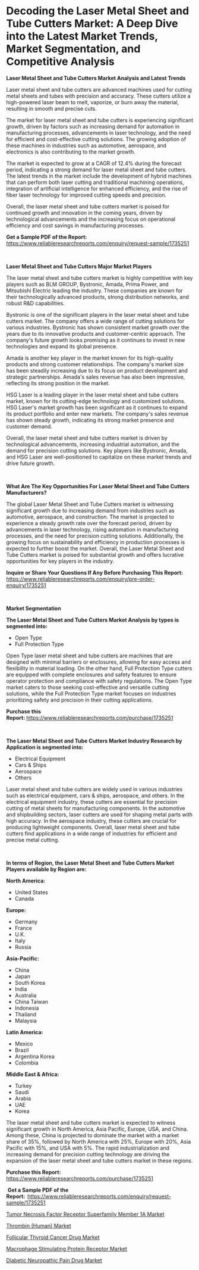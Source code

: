 <p><h1>Decoding the Laser Metal Sheet and Tube Cutters Market: A Deep Dive into the Latest Market Trends, Market Segmentation, and Competitive Analysis</h1></p><p><strong>Laser Metal Sheet and Tube Cutters Market Analysis and Latest Trends</strong></p>
<p><p>Laser metal sheet and tube cutters are advanced machines used for cutting metal sheets and tubes with precision and accuracy. These cutters utilize a high-powered laser beam to melt, vaporize, or burn away the material, resulting in smooth and precise cuts.</p><p>The market for laser metal sheet and tube cutters is experiencing significant growth, driven by factors such as increasing demand for automation in manufacturing processes, advancements in laser technology, and the need for efficient and cost-effective cutting solutions. The growing adoption of these machines in industries such as automotive, aerospace, and electronics is also contributing to the market growth.</p><p>The market is expected to grow at a CAGR of 12.4% during the forecast period, indicating a strong demand for laser metal sheet and tube cutters. The latest trends in the market include the development of hybrid machines that can perform both laser cutting and traditional machining operations, integration of artificial intelligence for enhanced efficiency, and the rise of fiber laser technology for improved cutting speeds and precision.</p><p>Overall, the laser metal sheet and tube cutters market is poised for continued growth and innovation in the coming years, driven by technological advancements and the increasing focus on operational efficiency and cost savings in manufacturing processes.</p></p>
<p><strong>Get a Sample PDF of the Report:&nbsp;</strong> <a href="https://www.reliableresearchreports.com/enquiry/request-sample/1735251">https://www.reliableresearchreports.com/enquiry/request-sample/1735251</a></p>
<p>&nbsp;</p>
<p><strong>Laser Metal Sheet and Tube Cutters Major Market Players</strong></p>
<p><p>The laser metal sheet and tube cutters market is highly competitive with key players such as BLM GROUP, Bystronic, Amada, Prima Power, and Mitsubishi Electric leading the industry. These companies are known for their technologically advanced products, strong distribution networks, and robust R&D capabilities.</p><p>Bystronic is one of the significant players in the laser metal sheet and tube cutters market. The company offers a wide range of cutting solutions for various industries. Bystronic has shown consistent market growth over the years due to its innovative products and customer-centric approach. The company's future growth looks promising as it continues to invest in new technologies and expand its global presence.</p><p>Amada is another key player in the market known for its high-quality products and strong customer relationships. The company's market size has been steadily increasing due to its focus on product development and strategic partnerships. Amada's sales revenue has also been impressive, reflecting its strong position in the market.</p><p>HSG Laser is a leading player in the laser metal sheet and tube cutters market, known for its cutting-edge technology and customized solutions. HSG Laser's market growth has been significant as it continues to expand its product portfolio and enter new markets. The company's sales revenue has shown steady growth, indicating its strong market presence and customer demand.</p><p>Overall, the laser metal sheet and tube cutters market is driven by technological advancements, increasing industrial automation, and the demand for precision cutting solutions. Key players like Bystronic, Amada, and HSG Laser are well-positioned to capitalize on these market trends and drive future growth.</p></p>
<p>&nbsp;</p>
<p><strong>What Are The Key Opportunities For Laser Metal Sheet and Tube Cutters Manufacturers?</strong></p>
<p><p>The global Laser Metal Sheet and Tube Cutters market is witnessing significant growth due to increasing demand from industries such as automotive, aerospace, and construction. The market is projected to experience a steady growth rate over the forecast period, driven by advancements in laser technology, rising automation in manufacturing processes, and the need for precision cutting solutions. Additionally, the growing focus on sustainability and efficiency in production processes is expected to further boost the market. Overall, the Laser Metal Sheet and Tube Cutters market is poised for substantial growth and offers lucrative opportunities for key players in the industry.</p></p>
<p><strong>Inquire or Share Your Questions If Any Before Purchasing This Report:</strong> <a href="https://www.reliableresearchreports.com/enquiry/pre-order-enquiry/1735251">https://www.reliableresearchreports.com/enquiry/pre-order-enquiry/1735251</a></p>
<p>&nbsp;</p>
<p><strong>Market Segmentation</strong></p>
<p><strong>The Laser Metal Sheet and Tube Cutters Market Analysis by types is segmented into:</strong></p>
<p><ul><li>Open Type</li><li>Full Protection Type</li></ul></p>
<p><p>Open Type laser metal sheet and tube cutters are machines that are designed with minimal barriers or enclosures, allowing for easy access and flexibility in material loading. On the other hand, Full Protection Type cutters are equipped with complete enclosures and safety features to ensure operator protection and compliance with safety regulations. The Open Type market caters to those seeking cost-effective and versatile cutting solutions, while the Full Protection Type market focuses on industries prioritizing safety and precision in their cutting applications.</p></p>
<p><strong>Purchase this Report:&nbsp;</strong><a href="https://www.reliableresearchreports.com/purchase/1735251">https://www.reliableresearchreports.com/purchase/1735251</a></p>
<p>&nbsp;</p>
<p><strong>The Laser Metal Sheet and Tube Cutters Market Industry Research by Application is segmented into:</strong></p>
<p><ul><li>Electrical Equipment</li><li>Cars & Ships</li><li>Aerospace</li><li>Others</li></ul></p>
<p><p>Laser metal sheet and tube cutters are widely used in various industries such as electrical equipment, cars & ships, aerospace, and others. In the electrical equipment industry, these cutters are essential for precision cutting of metal sheets for manufacturing components. In the automotive and shipbuilding sectors, laser cutters are used for shaping metal parts with high accuracy. In the aerospace industry, these cutters are crucial for producing lightweight components. Overall, laser metal sheet and tube cutters find applications in a wide range of industries for efficient and precise metal cutting.</p></p>
<p>&nbsp;</p>
<p><strong>In terms of Region, the Laser Metal Sheet and Tube Cutters Market Players available by Region are:</strong></p>
<p>
    <p> <strong> North America: </strong>
        <ul>
            <li>United States</li>
            <li>Canada</li>
        </ul>
        </p> 
    <p> <strong> Europe: </strong>
        <ul>
            <li>Germany</li>
            <li>France</li>
            <li>U.K.</li>
            <li>Italy</li>
            <li>Russia</li>
        </ul>
        </p> 
    <p> <strong> Asia-Pacific: </strong>
        <ul>
            <li>China</li>
            <li>Japan</li>
            <li>South Korea</li>
            <li>India</li>
            <li>Australia</li>
            <li>China Taiwan</li>
            <li>Indonesia</li>
            <li>Thailand</li>
            <li>Malaysia</li>
        </ul>
        </p> 
    <p> <strong> Latin America: </strong>
        <ul>
            <li>Mexico</li>
            <li>Brazil</li>
            <li>Argentina Korea</li>
            <li>Colombia</li>
        </ul>
        </p> 
    <p> <strong> Middle East & Africa: </strong>
        <ul>
            <li>Turkey</li>
            <li>Saudi</li>
            <li>Arabia</li>
            <li>UAE</li>
            <li>Korea</li>
        </ul>
    </p>
    </p>
<p><p>The laser metal sheet and tube cutters market is expected to witness significant growth in North America, Asia Pacific, Europe, USA, and China. Among these, China is projected to dominate the market with a market share of 35%, followed by North America with 25%, Europe with 20%, Asia Pacific with 15%, and USA with 5%. The rapid industrialization and increasing demand for precision cutting technology are driving the expansion of the laser metal sheet and tube cutters market in these regions.</p></p>
<p><strong>Purchase this Report: </strong><a href="https://www.reliableresearchreports.com/purchase/1735251">https://www.reliableresearchreports.com/purchase/1735251</a></p>
<p>&nbsp;<strong>Get a Sample PDF of the Report:&nbsp;&nbsp;</strong><a href="https://www.reliableresearchreports.com/enquiry/request-sample/1735251">https://www.reliableresearchreports.com/enquiry/request-sample/1735251</a></p>
<p><strong></strong></p>
<p><p><a href="https://medium.com/@loretashyti01/analyzing-tumor-necrosis-factor-receptor-superfamily-member-1a-market-global-industry-perspective-2be7d3710b2f">Tumor Necrosis Factor Receptor Superfamily Member 1A Market</a></p><p><a href="https://medium.com/@skylargrant2023/thrombin-human-market-size-reveals-the-best-marketing-channels-in-global-industry-35a997d892d4">Thrombin (Human) Market</a></p><p><a href="https://medium.com/@zitakuvalis/follicular-thyroid-cancer-drug-market-share-evolution-and-market-growth-trends-2024-2031-71f7f7e9b65e">Follicular Thyroid Cancer Drug Market</a></p><p><a href="https://medium.com/@tammyfreeman2022/macrophage-stimulating-protein-receptor-market-outlook-industry-overview-and-forecast-2024-to-103c3201cdfe">Macrophage Stimulating Protein Receptor Market</a></p><p><a href="https://medium.com/@crystalpierce09/diabetic-neuropathic-pain-drug-market-the-key-to-successful-business-strategy-forecast-till-2031-efddb0f5fa44">Diabetic Neuropathic Pain Drug Market</a></p></p>